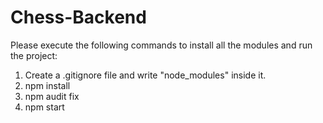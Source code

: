 # Chess-Backend

Please execute the following commands to install all the modules and run the project:

1. Create a .gitignore file and write "node_modules" inside it.
2. npm install
3. npm audit fix
4. npm start
